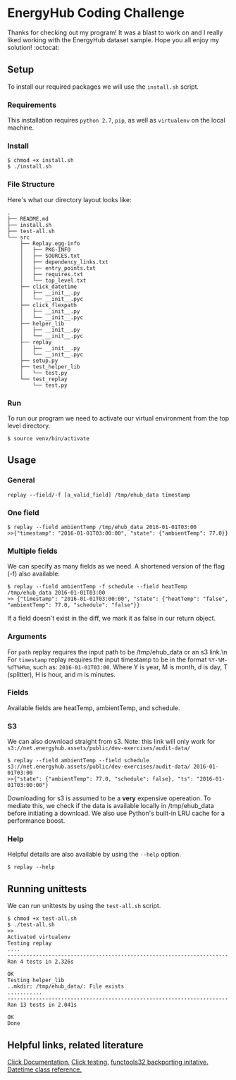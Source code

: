 # EnergyHub Coding Challenge
Thanks for checking out my program! It was a blast to work on and I really liked working with the EnergyHub dataset sample. Hope you all enjoy my solution! :octocat:

## Setup
To install our required packages we will use the `install.sh` script.

### Requirements
This installation requires `python 2.7`, `pip`, as well as `virtualenv` on the local machine.

### Install
```
$ chmod +x install.sh
$ ./install.sh
```

### File Structure
Here's what our directory layout looks like:
```
.
├── README.md
├── install.sh
├── test-all.sh
└── src
    ├── Replay.egg-info
    │   ├── PKG-INFO
    │   ├── SOURCES.txt
    │   ├── dependency_links.txt
    │   ├── entry_points.txt
    │   ├── requires.txt
    │   └── top_level.txt
    ├── click_datetime
    │   ├── __init__.py
    │   └── __init__.pyc
    ├── click_flexpath
    │   ├── __init__.py
    │   └── __init__.pyc
    ├── helper_lib
    │   ├── __init__.py
    │   └── __init__.pyc
    ├── replay
    │   ├── __init__.py
    │   └── __init__.pyc
    ├── setup.py
    ├── test_helper_lib
    │   └── test.py
    └── test_replay
        └── test.py
```

### Run
To run our program we need to activate our virtual environment from the top level directory.
```
$ source venv/bin/activate
```

## Usage
### General 
```
replay --field/-f [a_valid_field] /tmp/ehub_data timestamp
```
### One field
```
$ replay --field ambientTemp /tmp/ehub_data 2016-01-01T03:00
>>{"timestamp": "2016-01-01T03:00:00", "state": {"ambientTemp": 77.0}}
```
### Multiple fields
We can specify as many fields as we need. A shortened version of the flag (-f) also available:
```
$ replay --field ambientTemp -f schedule --field heatTemp /tmp/ehub_data 2016-01-01T03:00
>> {"timestamp": "2016-01-01T03:00:00", "state": {"heatTemp": "false", "ambientTemp": 77.0, "schedule": "false"}}
```
If a field doesn't exist in the diff, we mark it as false in our return object.

### Arguments 
For `path` replay requires the input path to be /tmp/ehub_data or an s3 link.\n
For `timestamp` replay requires the input timestamp to be in the format `%Y-%M-%dT%H%m`, such as: `2016-01-01T03:00`.
Where Y is year, M is month, d is day, T (splitter), H is hour, and m is minutes.

### Fields
Available fields are heatTemp, ambientTemp, and schedule.

### S3
We can also download straight from s3. Note: this link will only work for `s3://net.energyhub.assets/public/dev-exercises/audit-data/`
```
$ replay --field ambientTemp --field schedule s3://net.energyhub.assets/public/dev-exercises/audit-data/ 2016-01-01T03:00
>>{"state": {"ambientTemp": 77.0, "schedule": false}, "ts": "2016-01-01T03:00:00"}
```
Downloading for s3 is assumed to be a **very** expensive opereation. 
To mediate this, we check if the data is available locally in /tmp/ehub_data before initiating a download.
We also use Python's built-in LRU cache for a performance boost. 

### Help
Helpful details are also available by using the `--help` option.
```
$ replay --help
```

## Running unittests
We can run unittests by using the `test-all.sh` script.
```
$ chmod +x test-all.sh
$ ./test-all.sh
>>
Activated virtualenv
Testing replay
....
----------------------------------------------------------------------
Ran 4 tests in 2.326s

OK
Testing helper_lib
..mkdir: /tmp/ehub_data/: File exists
...........
----------------------------------------------------------------------
Ran 13 tests in 2.041s

OK
Done
```

## Helpful links, related literature
[Click Documentation.](https://click.palletsprojects.com/en/7.x/)
[Click testing.](http://click.palletsprojects.com/en/7.x/testing/)
[functools32 backporting initative.](https://github.com/michilu/python-functools32)
[Datetime class reference.](github.com/click-contrib/click-datetime/)


